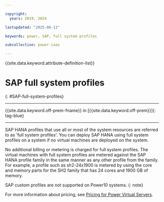 ```yaml
---

copyright:
  years: 2019, 2024

lastupdated: "2025-06-12"

keywords: power, SAP, full system profiles

subcollection: power-iaas

---
```


{{site.data.keyword.attribute-definition-list}}


# SAP full system profiles
{: #SAP-full-system-profiles}

---


{{site.data.keyword.off-prem-fname}} in [{{site.data.keyword.off-prem}}]{: tag-blue}


---


SAP HANA profiles that use all or most of the system resources are referred to as 'full system profiles'. You can deploy SAP HANA using full system profiles on a system if no virtual machines are deployed on the system.

No additional billing or metering is charged for full system profiles. The virtual machines with full system profiles are metered against the SAP HANA profile family in the same manner as any other profile from the family. For example, a profile such as sh2-24x1900 is metered by using the core and memory parts for the SH2 family that has 24 cores and 1900 GB of memory.




SAP custom profiles are not supported on Power10 systems.
{: note}

For more information about pricing, see [Pricing for Power Virtual Servers](/docs/power-iaas?topic=power-iaas-pricing-virtual-server-on-cloud).
